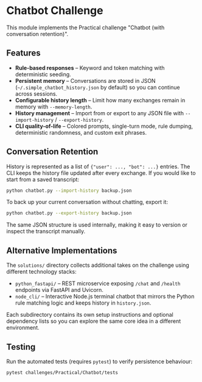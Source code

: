 # Chatbot Challenge

This module implements the Practical challenge "Chatbot (with conversation retention)".

## Features

* **Rule-based responses** – Keyword and token matching with deterministic seeding.
* **Persistent memory** – Conversations are stored in JSON (`~/.simple_chatbot_history.json` by default) so you can continue across sessions.
* **Configurable history length** – Limit how many exchanges remain in memory with `--memory-length`.
* **History management** – Import from or export to any JSON file with `--import-history` / `--export-history`.
* **CLI quality-of-life** – Colored prompts, single-turn mode, rule dumping, deterministic randomness, and custom exit phrases.

## Conversation Retention

History is represented as a list of `{"user": ..., "bot": ...}` entries. The CLI keeps the history file updated after every exchange. If you would like to start from a saved transcript:

```bash
python chatbot.py --import-history backup.json
```

To back up your current conversation without chatting, export it:

```bash
python chatbot.py --export-history backup.json
```

The same JSON structure is used internally, making it easy to version or inspect the transcript manually.

## Alternative Implementations

The `solutions/` directory collects additional takes on the challenge using
different technology stacks:

* `python_fastapi/` – REST microservice exposing `/chat` and `/health` endpoints
  via FastAPI and Uvicorn.
* `node_cli/` – Interactive Node.js terminal chatbot that mirrors the Python
  rule matching logic and keeps history in `history.json`.

Each subdirectory contains its own setup instructions and optional dependency
lists so you can explore the same core idea in a different environment.

## Testing

Run the automated tests (requires `pytest`) to verify persistence behaviour:

```bash
pytest challenges/Practical/Chatbot/tests
```
